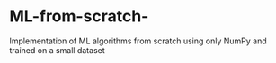 # ML-from-scratch-
Implementation of ML algorithms from scratch using only NumPy and trained on a small dataset
